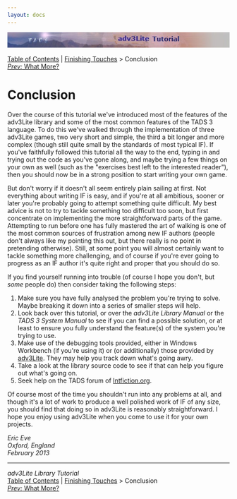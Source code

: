 ```yaml
---
layout: docs
---
```



<img src="topbar.jpg" data-border="0" />





<a href="toc.html" class="nav">Table of Contents</a> \|
<a href="finish.html" class="nav">Finishing Touches</a> \> Conclusion  
<span class="navnp"><a href="whatmore.html" class="nav"><em>Prev:</em> What More?</a>
</span>





# Conclusion

Over the course of this tutorial we've introduced most of the features
of the adv3Lite library and some of the most common features of the TADS
3 language. To do this we've walked through the implementation of three
adv3Lite games, two very short and simple, the third a bit longer and
more complex (though still quite small by the standards of most typical
IF). If you've faithfully followed this tutorial all the way to the end,
typing in and trying out the code as you've gone along, and maybe trying
a few things on your own as well (such as the "exercises best left to
the interested reader"), then you should now be in a strong position to
start writing your own game.

But don't worry if it doesn't all seem entirely plain sailing at first.
Not everything about writing IF is easy, and if you're at all ambitious,
sooner or later you're probably going to attempt something quite
difficult. My best advice is not to try to tackle something too
difficult too soon, but first concentrate on implementing the more
straightforward parts of the game. Attempting to run before one has
fully mastered the art of walking is one of the most common sources of
frustration among new IF authors (people don't always like my pointing
this out, but there really is no point in pretending otherwise). Still,
at some point you will almost certainly want to tackle something more
challenging, and of course if you're ever going to progress as an IF
author it's quite right and proper that you should do so.

If you find yourself running into trouble (of course I hope you don't,
but *some* people do) then consider taking the following steps:

1.  Make sure you have fully analysed the problem you're trying to
    solve. Maybe breaking it down into a series of smaller steps will
    help.
2.  Look back over this tutorial, or over the *adv3Lite Library Manual*
    or the *TADS 3 System Manual* to see if you can find a possible
    solution, or at least to ensure you fully understand the feature(s)
    of the system you're trying to use.
3.  Make use of the debugging tools provided, either in Windows
    Workbench (if you're using it) or (or additionally) those provided
    by [adv3Lite](../manual/debug.html). They may help you track down
    what's going awry.
4.  Take a look at the library source code to see if that can help you
    figure out what's going on.
5.  Seek help on the TADS forum of
    [Intfiction.org](http://www.intfiction.org/forum/index.php).

Of course most of the time you shouldn't run into any problems at all,
and though it's a lot of work to produce a well polished work of IF of
any size, you should find that doing so in adv3Lite is reasonably
straightforward. I hope you enjoy using adv3Lite when you come to use it
for your own projects.

*Eric Eve  
Oxford, England  
February 2013*

------------------------------------------------------------------------



*adv3Lite Library Tutorial*  
<a href="toc.html" class="nav">Table of Contents</a> \|
<a href="finish.html" class="nav">Finishing Touches</a> \> Conclusion  
<span class="navnp"><a href="whatmore.html" class="nav"><em>Prev:</em> What More?</a>
</span>




